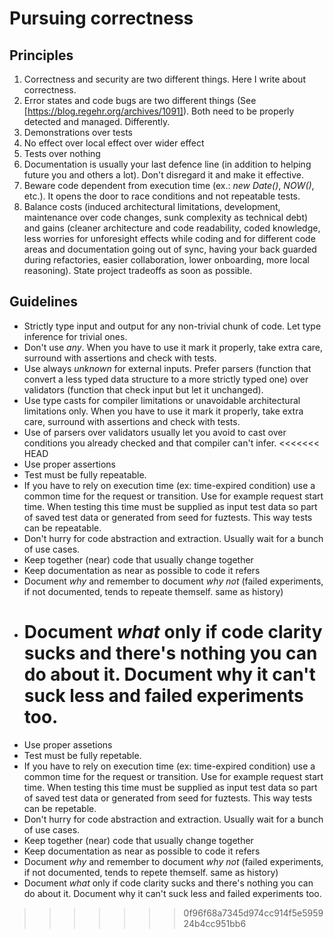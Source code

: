 # Pursuing correctness

## Principles

1. Correctness and security are two different things. Here I write about correctness.
2. Error states and code bugs are two different things (See [https://blog.regehr.org/archives/1091]). Both need to be properly detected and managed. Differently.
3. Demonstrations over tests
4. No effect over local effect over wider effect
5. Tests over nothing
6. Documentation is usually your last defence line (in addition to helping future you and others a lot). Don't disregard it and make it effective.
7. Beware code dependent from execution time (ex.: _new Date()_, _NOW()_, etc.). It opens the door to race conditions and not repeatable tests.
8. Balance costs (induced architectural limitations, development, maintenance over code changes, sunk complexity as technical debt) and gains (cleaner architecture and code readability, coded knowledge, less worries for unforesight effects while coding and for different code areas and documentation going out of sync, having your back guarded during refactories, easier collaboration, lower onboarding, more local reasoning). State project tradeoffs as soon as possible.

## Guidelines

- Strictly type input and output for any non-trivial chunk of code. Let type inference for trivial ones.
- Don't use _any_. When you have to use it mark it properly, take extra care, surround with assertions and check with tests.
- Use always _unknown_ for external inputs. Prefer parsers (function that convert a less typed data structure to a more strictly typed one) over validators (function that check input but let it unchanged).
- Use type casts for compiler limitations or unavoidable architectural limitations only. When you have to use it mark it properly, take extra care, surround with assertions and check with tests.
- Use of parsers over validators usually let you avoid to cast over conditions you already checked and that compiler can't infer.
  <<<<<<< HEAD
- Use proper assertions
- Test must be fully repeatable.
- If you have to rely on execution time (ex: time-expired condition) use a common time for the request or transition. Use for example request start time. When testing this time must be supplied as input test data so part of saved test data or generated from seed for fuztests. This way tests can be repeatable.
- Don't hurry for code abstraction and extraction. Usually wait for a bunch of use cases.
- Keep together (near) code that usually change together
- Keep documentation as near as possible to code it refers
- Document _why_ and remember to document _why not_ (failed experiments, if not documented, tends to repeate themself. same as history)
- # Document _what_ only if code clarity sucks and there's nothing you can do about it. Document why it can't suck less and failed experiments too.
- Use proper assetions
- Test must be fully repetable.
- If you have to rely on execution time (ex: time-expired condition) use a common time for the request or transition. Use for example request start time. When testing this time must be supplied as input test data so part of saved test data or generated from seed for fuztests. This way tests can be repetable.
- Don't hurry for code abstraction and extraction. Usually wait for a bunch of use cases.
- Keep together (near) code that usually change together
- Keep documentation as near as possible to code it refers
- Document _why_ and remember to document _why not_ (failed experiments, if not documented, tends to repete themself. same as history)
- Document _what_ only if code clarity sucks and there's nothing you can do about it. Document why it can't suck less and failed experiments too.

> > > > > > > 0f96f68a7345d974cc914f5e595924b4cc951bb6
